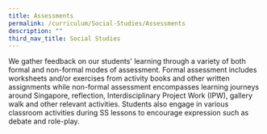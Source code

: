 ```yaml
---
title: Assessments
permalink: /curriculum/Social-Studies/Assessments
description: ""
third_nav_title: Social Studies
---
```

We gather feedback on our students' learning through a variety of both formal and non-formal modes of assessment. Formal assessment includes worksheets and/or exercises from activity books and other written assignments while non-formal assessment encompasses learning journeys around Singapore, reflection, Interdisciplinary Project Work (IPW), gallery walk and other relevant activities. Students also engage in various classroom activities during SS lessons to encourage expression such as debate and role-play.